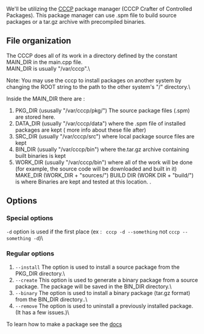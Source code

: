 We'll be utilizing the [CCCP](https://github.com/Soviet-Linux/CCCP) package manager (CCCP Crafter of Controlled Packages).
This package manager can use .spm file to build source packages or a tar.gz archive with precompiled binaries.
## File organization
The CCCP does all of its work in a directory defined by the constant MAIN_DIR in the main.cpp file.\
MAIN_DIR is usually "/var/cccp".\

Note: You may use the cccp to install packages on another system by changing the ROOT string to the path to the other system's "/" directory.\

Inside the MAIN_DIR there are :
  1.  PKG_DIR (ususally "/var/cccp/pkg/") The source package files (.spm) are stored here. 
  2.  DATA_DIR (usually "/var/cccp/data") where the .spm file of installed packages are kept ( more info about these file after) 
  3. SRC_DIR (usually "/var/cccp/src") where local package source files are kept
  4. BIN_DIR (usually "/var/cccp/bin") where the.tar.gz archive containing built binaries is kept
  5. WORK_DIR (usually "/var/cccp/bin") where all of the work will be done (for example, the source code will be downloaded and built in it) MAKE_DIR (WORK_DIR + "sources/") BUILD DIR (WORK DIR + "build/") is where Binaries are kept and tested at this location. .
## Options
  ### Special options 
  ```-d``` option is used if the first place (ex : ``` cccp -d --something``` not ``` cccp --something -d ```)\
  ### Regular options
  1. ```--install``` The option is used to install a source package from the PKG_DIR directory.\
  1. ```--create``` This option is used to generate a binary package from a source package. The package will be saved in the BIN_DIR directory.\
  1. ```--binary``` The option is used to install a binary package (tar.gz format) from the BIN_DIR directory..\
  1. ```--remove``` The option is used to uninstall a previously installed package. (It has a few issues.)\

To learn how to make a package see the [docs](https://docs.sovietlinux.ml/repo)
